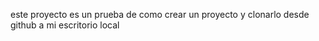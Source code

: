 este proyecto es un prueba de como crear un proyecto y clonarlo desde github a mi escritorio local

